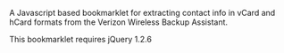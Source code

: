 A Javascript based bookmarklet for extracting contact info in vCard and hCard formats from the Verizon Wireless Backup Assistant.

This bookmarklet requires jQuery 1.2.6